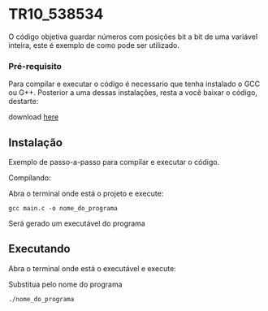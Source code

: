 # TR10_538534

O código objetiva guardar números com posições bit a bit de uma variável inteira, este é exemplo de como pode ser utilizado.

### Pré-requisito

Para compilar e executar o código é necessario que tenha instalado o GCC ou G++.
Posterior a uma dessas instalações, resta a você baixar o código, destarte:

download [here]([(https://github.com/devtarcisio/TR10_538534/archive/refs/heads/main.zip)])

## Instalação
 
Exemplo de passo-a-passo para compilar e executar o código.

Compilando:

Abra o terminal onde está o projeto e execute:

```
gcc main.c -o nome_do_programa
```

Será gerado um executável do programa

## Executando

Abra o terminal onde está o executável e execute:

Substitua pelo nome do programa

```
./nome_do_programa
```

